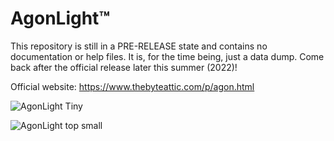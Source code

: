 # AgonLight™
This repository is still in a PRE-RELEASE state and contains no documentation or help files. It is, for the time being, just a data dump. Come back after the official release later this summer (2022)!

Official website: https://www.thebyteattic.com/p/agon.html

![AgonLight Tiny](https://user-images.githubusercontent.com/69539226/174462809-74da7287-020a-45ee-8996-a5056379a8d4.png)

![AgonLight top small](https://user-images.githubusercontent.com/69539226/174460606-0e86b685-e6bd-4564-a6f9-5506d476ab9a.png)
